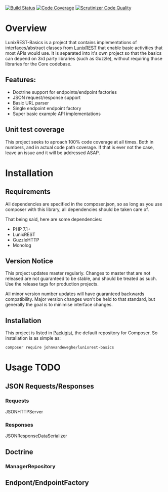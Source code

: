 [![Build Status](https://travis-ci.org/johnvandeweghe/LunixREST-Basics.svg?branch=master)](https://travis-ci.org/johnvandeweghe/LunixREST-Basics) [![Code Coverage](https://scrutinizer-ci.com/g/johnvandeweghe/LunixREST-Basics/badges/coverage.png?b=master)](https://scrutinizer-ci.com/g/johnvandeweghe/LunixREST-Basics/?branch=master) [![Scrutinizer Code Quality](https://scrutinizer-ci.com/g/johnvandeweghe/LunixREST-Basics/badges/quality-score.png?b=master)](https://scrutinizer-ci.com/g/johnvandeweghe/LunixREST-Basics/?branch=master)

# Overview
LunixREST-Basics is a project that contains implementations of interfaces/abstract classes from [LunixREST](https://github.com/johnvandeweghe/LunixREST) that enable basic activities that most APIs would use. It is separated into it's own project so that the basics can depend on 3rd party libraries (such as Guzzle), without requiring those libraries for the Core codebase.

## Features:
* Doctrine support for endpoints/endpoint factories
* JSON request/response support
* Basic URL parser
* Single endpoint endpoint factory
* Super basic example API implementations

## Unit test coverage

This project seeks to aproach 100% code coverage at all times. Both in numbers, and in actual code path coverage. If that is ever not the case, leave an issue and it will be addressed ASAP.

# Installation
## Requirements
All dependencies are specified in the composer.json, so as long as you use composer with this library, all dependencies should be taken care of.

That being said, here are some dependencies:

* PHP 7.1+
* LunixREST
* GuzzleHTTP
* Monolog

## Version Notice
This project updates master regularly. Changes to master that are not released are not guaranteed to be stable, and should be treated as such. Use the release tags for production projects.

All minor version number updates will have guaranteed backwards compatibility. Major version changes won't be held to that standard, but generally the goal is to minimise interface changes.

## Installation

This project is listed in [Packigist](https://packagist.org/packages/johnvandeweghe/lunixrest-basics), the default repository for Composer. So installation is as simple as:

``` composer require johnvandeweghe/lunixrest-basics ```

# Usage TODO
## JSON Requests/Responses
### Requests
JSONHTTPServer
### Responses
JSONResponseDataSerializer
## Doctrine
### ManagerRepository
## Endpont/EndpointFactory
